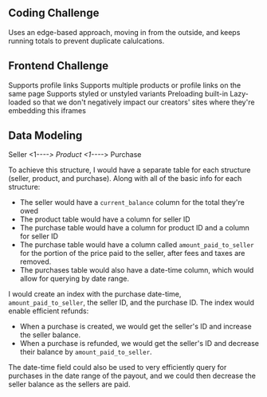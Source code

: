 ## Coding Challenge

Uses an edge-based approach, moving in from the outside, and keeps running totals to prevent duplicate calulcations.

## Frontend Challenge

Supports profile links
Supports multiple products or profile links on the same page
Supports styled or unstyled variants
Preloading built-in
Lazy-loaded so that we don't negatively impact our creators' sites where they're embedding this iframes

## Data Modeling

Seller <1----*> Product <1----*> Purchase

To achieve this structure, I would have a separate table for each structure (seller, product, and purchase). 
Along with all of the basic info for each structure:
-   The seller would have a `current_balance` column for the total they're owed
-   The product table would have a column for seller ID
-   The purchase table would have a column for product ID and a column for seller ID
-   The purchase table would have a column called `amount_paid_to_seller` for the portion of the price paid to the seller, after fees and taxes are removed.
-   The purchases table would also have a date-time column, which would allow for querying by date range.

I would create an index with the purchase date-time, `amount_paid_to_seller`, the seller ID, and the purchase ID.
The index would enable efficient refunds:
-   When a purchase is created, we would get the seller's ID and increase the seller balance.
-   When a purchase is refunded, we would get the seller's ID and decrease their balance by `amount_paid_to_seller`.

The date-time field could also be used to very efficiently query for purchases in the date range of the payout, and we could then decrease the seller balance as the sellers are paid.